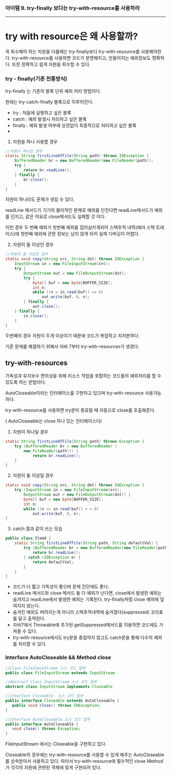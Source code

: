 ### 아이템 9. try-finally 보다는 try-with-resource를 사용하라 

---  
# try with resource은 왜 사용할까? 

꼭 회수해야 하는 자원을 다룰때는 try-finally보다 try-with-resource를 사용해야한다. try-with-resource를 사용하면 코드가 분명해지고, 만들어지는 예외정보도 명확하다. 또한 정확하고 쉽게 자원을 회수할 수 있다. 

### try - finally(기존 전통방식)

try-finally 는 기존의 블록 단위 예외 처리 방법이다.  

원래는 try-catch-finally 블록으로 이루어진다.    

- try : 처음에 실행하고 싶은 블록
- catch : 예외 발생시 처리하고 싶은 블록
- finally : 예외 발생 여부에 상관없이 최종적으로 처리하고 싶은 블록
- 

1) 자원을 하나 사용할 경우 

```java
//자원이 하나인 경우
static String firstLineOfFile(String path) throws IOException {
    BufferedReader br = new BufferedReader(new FileReader(path));
    try {
        return br.readLine();
    } finally {
        br.close();
    }
}
```

자원이 하나라도 문제가 생길 수 있다. 

readLine 메서드가 기기의 물리적인 문제로 예외를 던진다면 readLine메서드가 예외를 던지고, 같은 이유로 close메서드도 실패할 것 이다. 

이런 경우 두 번째 예외가 첫번째 예외를 집어삼키게되어 스택추적 내역(에러 스택 트레이스)에 첫번째 예외에 관한 정보는 남지 않게 되어 실제 디버깅이 어렵다. 

2) 자원이 둘 이상인 경우

```java
//자원이 둘 이상인 경우
static void copy(String src, String dst) throws IOException {
    InputStream in = new FileInputStream(src);
    try {
        OutputStream out = new FileOutputStream(dst);
        try {
            byte[] buf = new byte[BUFFER_SIZE];
            int n;
            while ((n = in.read(buf)) >= 0)
                out.write(buf, 0, n);
        } finally {
            out.close();
    } finally {
        in.close();
    }
}
```

두번째의 경우 자원이 두개 이상이기 때문에 코드가 복잡하고 지저분하다.

기존 문제를 해결하기 위해서 자바 7부터 try-with-resources가 생겼다. 

## ****try-with-resources****

가독성과 유지보수 편의성을 위해 리소스 작업을 포함하는 코드들의 예외처리를 할 수 있도록 하는 문법이다. 

AutoCloseable이라는 인터페이스를 구현하고 있으며 try-with-resource 사용가능 하다. 

try-with-resource를 사용하면 try문이 종료될 때 자동으로 close를 호출해준다. 

( AutoCloseable는 close 하나 있는 인터페이스다) 

1) 자원이 하나일 경우 

```java
static String firstLineOfFile(String path) throws Exception {
    try (BufferedReader br = new BufferedReader (
        new FileReader(path))) {
            return br.readLine();
    }
}
```

2) 자원이 둘 이상일 경우 

```java
static void copy(String src, String det) throws IOException {
    try (InputStream in = new FileInputStream(src);
        OutputStream out = new FileOutputStream(dst)) {
        byte[] buf = new byte[BUFFER_SIZE];
        int n;
        while ((n == in.read(buf)) > = 0)
            out.write(buf, 0, n);
}
```

3) catch 절과 같이 쓰는 모습

```java
public class Item9 {
    static String firstLineOfFile(String path, String defaultVal) {
        try (BufferedReader br = new BufferedReader(new FileReader(path))) {
            return br.readLine();
        } catch (IOException e) {
            return defaultVal;
        }
    }
}
```

- 코드가 더 짧고 가독성이 좋으며 문제 진단에도 좋다.
- readLine 메서드와 close 메서드 둘 다 예외가 난다면,  close에서 발생한 예외는 숨겨지고 readLine에서 발생한 예외는 기록된다. try-finally처럼 close 예외에 덮여지지 않는다.
- 숨겨진 예외도 버려지는게 아니라 스택추적내역에 숨겨졌다(suppressed) 꼬리표를 달고 출력된다.
- 자바7에서 Throwable에 추가된 getSuppressed메서드를 이용하면 코드에도 가져올 수 있다.
- try-with-resource에서도 try문을 중첩하지 않고도 catch문을 통해 다수의 예외를 처리할 수 있다.

### ****Interface AutoCloseable && Method close****

```java
//Class FileInputStream 소스 코드 일부
public class FileInputStream extends InputStream

//Abstract Class InputStream 소스 코드 일부
abstract class InputStream implements Closeable

//Interface Closeable  소스 코드 일부
public interface Closeable extends AutoCloseable {
   public void close() throws IOException;
}

//Interface AutoCloseable 소스 코드 일부
public interface AutoCloseable {
   void close() throws Exception;
}
```

FileInputStream 에서는 Closeable을 구현하고 있다. 

Closeable의 경우에는 try-with-resource를 사용할 수 있게 해주는 AutoCloseable를 상속받아서 사용하고 있다. 따라서 try-with-resource에 필수적인 close Method가 각각의 자원에 관련된 객체에 맞게 구현되어 있다.
